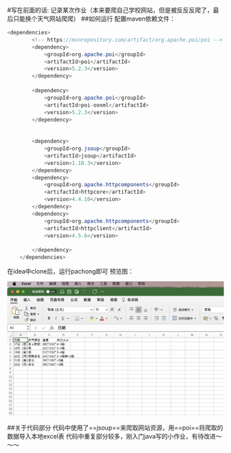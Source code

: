 #写在前面的话:
记录某次作业（本来要爬自己学校网站，但是被反反反爬了，最后只能换个天气网站爬爬）
##如何运行
配置maven依赖文件：
```java
<dependencies>
        <!-- https://mvnrepository.com/artifact/org.apache.poi/poi -->
        <dependency>
            <groupId>org.apache.poi</groupId>
            <artifactId>poi</artifactId>
            <version>5.2.3</version>
        </dependency>

        <dependency>
            <groupId>org.apache.poi</groupId>
            <artifactId>poi-ooxml</artifactId>
            <version>5.2.3</version>
        </dependency>


        <dependency>
            <groupId>org.jsoup</groupId>
            <artifactId>jsoup</artifactId>
            <version>1.10.3</version>
        </dependency>
        <dependency>
            <groupId>org.apache.httpcomponents</groupId>
            <artifactId>httpcore</artifactId>
            <version>4.4.10</version>
        </dependency>
        <dependency>
            <groupId>org.apache.httpcomponents</groupId>
            <artifactId>httpclient</artifactId>
            <version>4.5.6</version>

        </dependency>
    </dependencies>
```

在idea中clone后，运行pachong即可
预览图：

![](预览.png)

##关于代码部分
代码中使用了==jsoup==来爬取网站资源，用==poi==将爬取的数据导入本地excel表
代码中重复部分较多，刚入门java写的小作业，有待改进～～～

